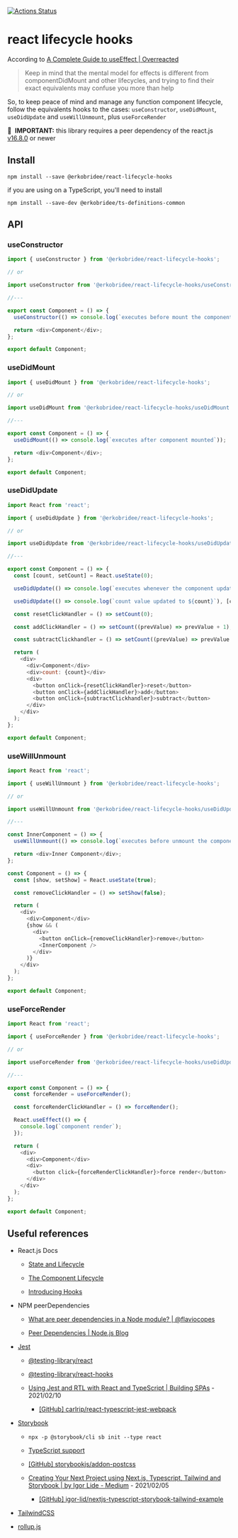 [![Actions Status](https://github.com/erkobridee/react-lifecycle-hooks/workflows/CI%20-%20build%20and%20publish/badge.svg)](https://github.com/erkobridee/react-lifecycle-hooks/)

# react lifecycle hooks

According to [A Complete Guide to useEffect | Overreacted](https://overreacted.io/a-complete-guide-to-useeffect/)

> Keep in mind that the mental model for effects is different from componentDidMount and other lifecycles, and trying to find their exact equivalents may confuse you more than help

So, to keep peace of mind and manage any function component lifecycle, follow the equivalents hooks to the cases: `useConstructor`, `useDidMount`, `useDidUpdate` and `useWillUnmount`, plus `useForceRender`

👋&nbsp;&nbsp;**IMPORTANT:** this library requires a peer dependency of the react.js [v16.8.0](https://github.com/facebook/react/releases/tag/v16.8.0) or newer

## Install

```
npm install --save @erkobridee/react-lifecycle-hooks
```

if you are using on a TypeScript, you'll need to install

```
npm install --save-dev @erkobridee/ts-definitions-common
```

## API

### useConstructor

```javascript
import { useConstructor } from '@erkobridee/react-lifecycle-hooks';

// or

import useConstructor from '@erkobridee/react-lifecycle-hooks/useConstructor';

//---

export const Component = () => {
  useConstructor(() => console.log(`executes before mount the component`));

  return <div>Component</div>;
};

export default Component;
```

### useDidMount

```javascript
import { useDidMount } from '@erkobridee/react-lifecycle-hooks';

// or

import useDidMount from '@erkobridee/react-lifecycle-hooks/useDidMount';

//---

export const Component = () => {
  useDidMount(() => console.log(`executes after component mounted`));

  return <div>Component</div>;
};

export default Component;
```

### useDidUpdate

```javascript
import React from 'react';

import { useDidUpdate } from '@erkobridee/react-lifecycle-hooks';

// or

import useDidUpdate from '@erkobridee/react-lifecycle-hooks/useDidUpdate';

//---

export const Component = () => {
  const [count, setCount] = React.useState(0);

  useDidUpdate(() => console.log(`executes whenever the component updates`));

  useDidUpdate(() => console.log(`count value updated to ${count}`), [count]);

  const resetClickHandler = () => setCount(0);

  const addClickHandler = () => setCount((prevValue) => prevValue + 1);

  const subtractClickhandler = () => setCount((prevValue) => prevValue - 1);

  return (
    <div>
      <div>Component</div>
      <div>count: {count}</div>
      <div>
        <button onClick={resetClickHandler}>reset</button>
        <button onClick={addClickHandler}>add</button>
        <button onClick={subtractClickhandler}>subtract</button>
      </div>
    </div>
  );
};

export default Component;
```

### useWillUnmount

```javascript
import React from 'react';

import { useWillUnmount } from '@erkobridee/react-lifecycle-hooks';

// or

import useWillUnmount from '@erkobridee/react-lifecycle-hooks/useDidUpdate';

//---

const InnerComponent = () => {
  useWillUnmount(() => console.log(`executes before unmount the component`));

  return <div>Inner Component</div>;
};

const Component = () => {
  const [show, setShow] = React.useState(true);

  const removeClickHandler = () => setShow(false);

  return (
    <div>
      <div>Component</div>
      {show && (
        <div>
          <button onClick={removeClickHandler}>remove</button>
          <InnerComponent />
        </div>
      )}
    </div>
  );
};

export default Component;
```

### useForceRender

```javascript
import React from 'react';

import { useForceRender } from '@erkobridee/react-lifecycle-hooks';

// or

import useForceRender from '@erkobridee/react-lifecycle-hooks/useDidUpdate';

//---

export const Component = () => {
  const forceRender = useForceRender();

  const forceRenderClickHandler = () => forceRender();

  React.useEffect(() => {
    console.log(`component render`);
  });

  return (
    <div>
      <div>Component</div>
      <div>
        <button click={forceRenderClickHandler}>force render</button>
      </div>
    </div>
  );
};

export default Component;
```

## Useful references

- React.js Docs

  - [State and Lifecycle](https://reactjs.org/docs/state-and-lifecycle.html)

  - [The Component Lifecycle](https://reactjs.org/docs/react-component.html#the-component-lifecycle)

  - [Introducing Hooks](https://reactjs.org/docs/hooks-intro.html)

- NPM peerDependencies

  - [What are peer dependencies in a Node module? | @flaviocopes](https://flaviocopes.com/npm-peer-dependencies/)

  - [Peer Dependencies | Node.js Blog](https://nodejs.org/en/blog/npm/peer-dependencies/)

- [Jest](https://jestjs.io/)

  - [@testing-library/react](https://testing-library.com/docs/react-testing-library/intro/)

  - [@testing-library/react-hooks](https://react-hooks-testing-library.com/)

  - [Using Jest and RTL with React and TypeScript | Building SPAs](https://www.carlrippon.com/using-jest-and-rtl-with-react-typescript/) - 2021/02/10

    - [[GitHub] carlrip/react-typescript-jest-webpack](https://github.com/carlrip/react-typescript-jest-webpack)

- [Storybook](https://storybook.js.org/)

  - `npx -p @storybook/cli sb init --type react`

  - [TypeScript support](https://storybook.js.org/docs/react/configure/typescript)

  - [[GitHub] storybookjs/addon-postcss](https://github.com/storybookjs/addon-postcss)

  - [Creating Your Next Project using Next.js, Typescript, Tailwind and Storybook | by Igor Lide - Medium](https://medium.com/shard-labs/storybook-tailwind-next-js-with-typescript-5a2486f905ec) - 2021/02/05

    - [[GitHub] igor-lid/nextjs-typescript-storybook-tailwind-example](https://github.com/igor-lid/nextjs-typescript-storybook-tailwind-example)

- [TailwindCSS](https://tailwindcss.com/)

- [rollup.js](https://rollupjs.org/guide/en/)
